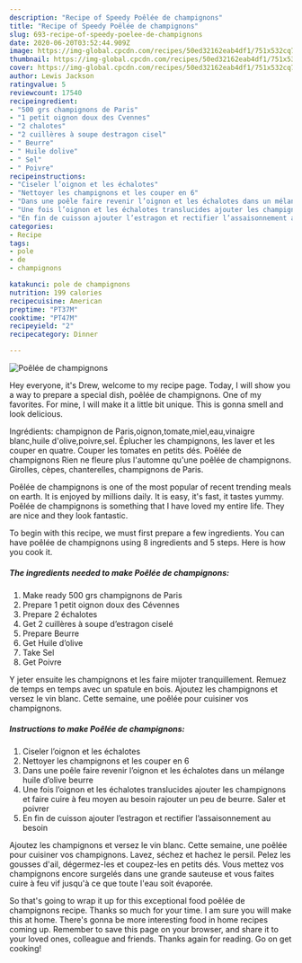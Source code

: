 ```yaml
---
description: "Recipe of Speedy Poêlée de champignons"
title: "Recipe of Speedy Poêlée de champignons"
slug: 693-recipe-of-speedy-poelee-de-champignons
date: 2020-06-20T03:52:44.909Z
image: https://img-global.cpcdn.com/recipes/50ed32162eab4df1/751x532cq70/poelee-de-champignons-photo-principale-de-la-recette.jpg
thumbnail: https://img-global.cpcdn.com/recipes/50ed32162eab4df1/751x532cq70/poelee-de-champignons-photo-principale-de-la-recette.jpg
cover: https://img-global.cpcdn.com/recipes/50ed32162eab4df1/751x532cq70/poelee-de-champignons-photo-principale-de-la-recette.jpg
author: Lewis Jackson
ratingvalue: 5
reviewcount: 17540
recipeingredient:
- "500 grs champignons de Paris"
- "1 petit oignon doux des Cvennes"
- "2 chalotes"
- "2 cuillères à soupe destragon cisel"
- " Beurre"
- " Huile dolive"
- " Sel"
- " Poivre"
recipeinstructions:
- "Ciseler l’oignon et les échalotes"
- "Nettoyer les champignons et les couper en 6"
- "Dans une poêle faire revenir l’oignon et les échalotes dans un mélange huile d’olive beurre"
- "Une fois l’oignon et les échalotes translucides ajouter les champignons et faire cuire à feu moyen au besoin rajouter un peu de beurre. Saler et poivrer"
- "En fin de cuisson ajouter l’estragon et rectifier l’assaisonnement au besoin"
categories:
- Recipe
tags:
- pole
- de
- champignons

katakunci: pole de champignons 
nutrition: 199 calories
recipecuisine: American
preptime: "PT37M"
cooktime: "PT47M"
recipeyield: "2"
recipecategory: Dinner

---
```



![Poêlée de champignons](https://img-global.cpcdn.com/recipes/50ed32162eab4df1/751x532cq70/poelee-de-champignons-photo-principale-de-la-recette.jpg)

Hey everyone, it's Drew, welcome to my recipe page. Today, I will show you a way to prepare a special dish, poêlée de champignons. One of my favorites. For mine, I will make it a little bit unique. This is gonna smell and look delicious.

Ingrédients: champignon de Paris,oignon,tomate,miel,eau,vinaigre blanc,huile d&#39;olive,poivre,sel. Éplucher les champignons, les laver et les couper en quatre. Couper les tomates en petits dés. Poêlée de champignons Rien ne fleure plus l&#39;automne qu&#39;une poêlée de champignons. Girolles, cèpes, chanterelles, champignons de Paris.

Poêlée de champignons is one of the most popular of recent trending meals on earth. It is enjoyed by millions daily. It is easy, it's fast, it tastes yummy. Poêlée de champignons is something that I have loved my entire life. They are nice and they look fantastic.


To begin with this recipe, we must first prepare a few ingredients. You can have poêlée de champignons using 8 ingredients and 5 steps. Here is how you cook it.

<!--inarticleads1-->

##### The ingredients needed to make Poêlée de champignons:

1. Make ready 500 grs champignons de Paris
1. Prepare 1 petit oignon doux des Cévennes
1. Prepare 2 échalotes
1. Get 2 cuillères à soupe d’estragon ciselé
1. Prepare  Beurre
1. Get  Huile d’olive
1. Take  Sel
1. Get  Poivre


Y jeter ensuite les champignons et les faire mijoter tranquillement. Remuez de temps en temps avec un spatule en bois. Ajoutez les champignons et versez le vin blanc. Cette semaine, une poêlée pour cuisiner vos champignons. 

<!--inarticleads2-->

##### Instructions to make Poêlée de champignons:

1. Ciseler l’oignon et les échalotes
1. Nettoyer les champignons et les couper en 6
1. Dans une poêle faire revenir l’oignon et les échalotes dans un mélange huile d’olive beurre
1. Une fois l’oignon et les échalotes translucides ajouter les champignons et faire cuire à feu moyen au besoin rajouter un peu de beurre. Saler et poivrer
1. En fin de cuisson ajouter l’estragon et rectifier l’assaisonnement au besoin


Ajoutez les champignons et versez le vin blanc. Cette semaine, une poêlée pour cuisiner vos champignons. Lavez, séchez et hachez le persil. Pelez les gousses d&#39;ail, dégermez-les et coupez-les en petits dés. Vous mettez vos champignons encore surgelés dans une grande sauteuse et vous faites cuire à feu vif jusqu&#39;à ce que toute l&#39;eau soit évaporée. 

So that's going to wrap it up for this exceptional food poêlée de champignons recipe. Thanks so much for your time. I am sure you will make this at home. There's gonna be more interesting food in home recipes coming up. Remember to save this page on your browser, and share it to your loved ones, colleague and friends. Thanks again for reading. Go on get cooking!
